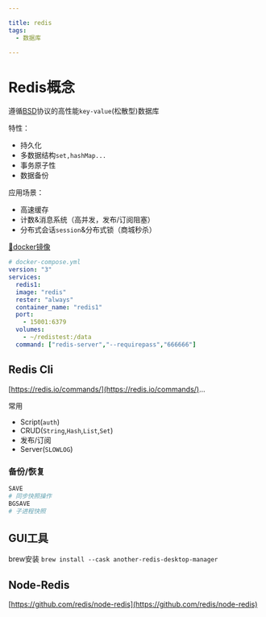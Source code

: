 ```yaml
---

title: redis
tags: 
  - 数据库

---
```


# Redis概念
遵循[BSD](https://en.wikipedia.org/wiki/Berkeley_Software_Distribution)协议的高性能`key-value`(松散型)数据库

特性：
- 持久化
- 多数据结构`set,hashMap...`
- 事务原子性
- 数据备份

应用场景：
- 高速缓存
- 计数&消息系统（高并发，发布/订阅阻塞）
- 分布式会话`session`&分布式锁（商城秒杀）

[🚀docker镜像](https://hub.docker.com/_/redis)
```yml
# docker-compose.yml
version: "3"
services: 
  redis1:
  image: "redis"
  rester: "always"
  container_name: "redis1"
  port: 
    - 15001:6379
  volumes:
    - ~/redistest:/data
  command: ["redis-server","--requirepass","666666"]
```
## Redis Cli
[https://redis.io/commands/](https://redis.io/commands/)...

常用
- Script(`auth`)
- CRUD(`String`,`Hash`,`List`,`Set`)
- 发布/订阅
- Server(`SLOWLOG`)


### 备份/恢复
```bash
SAVE
# 同步快照操作
BGSAVE
# 子进程快照
```


## GUI工具
brew安装
`brew install --cask another-redis-desktop-manager`

## Node-Redis
[https://github.com/redis/node-redis](https://github.com/redis/node-redis)
